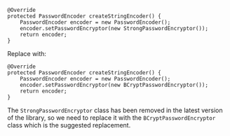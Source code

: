 ```
@Override
protected PasswordEncoder createStringEncoder() {
    PasswordEncoder encoder = new PasswordEncoder();
    encoder.setPasswordEncryptor(new StrongPasswordEncryptor());
    return encoder;
}
```

Replace with:
```
@Override
protected PasswordEncoder createStringEncoder() {
    PasswordEncoder encoder = new PasswordEncoder();
    encoder.setPasswordEncryptor(new BCryptPasswordEncryptor());
    return encoder;
}
```

The `StrongPasswordEncryptor` class has been removed in the latest version of the library, so we need to replace it with the `BCryptPasswordEncryptor` class which is the suggested replacement.